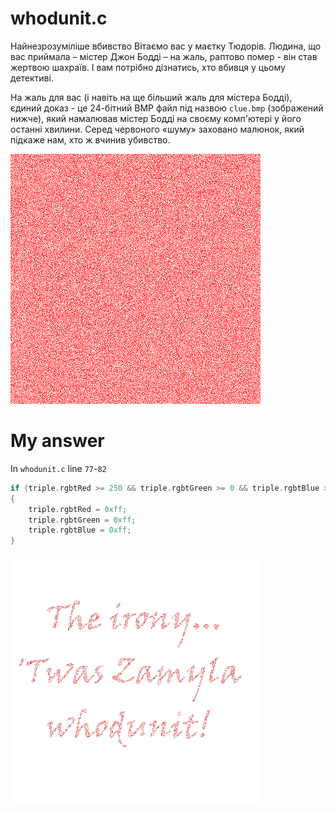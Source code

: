 # whodunit.c

Найнезрозуміліше вбивство
Вітаємо вас у маєтку Тюдорів. Людина, що вас приймала – містер Джон Бодді – на жаль, раптово помер - він став жертвою шахраїв. І вам потрібно дізнатись, хто вбивця у цьому детективі.

На жаль для вас (і навіть на ще більший жаль для містера Бодді), єдиний доказ - це 24-бітний BMP файл під назвою `clue.bmp` (зображений нижче), який намалював містер Бодді на своєму комп'ютері у його останні хвилини. Серед червоного «шуму» заховано малюнок, який підкаже нам, хто ж вчинив убивство.

![clue](clue.bmp)

# My answer

In `whodunit.c` line `77`-`82`

```c
if (triple.rgbtRed >= 250 && triple.rgbtGreen >= 0 && triple.rgbtBlue >= 0)
{
    triple.rgbtRed = 0xff;
    triple.rgbtGreen = 0xff;
    triple.rgbtBlue = 0xff;
}
```

![verdict](verdict.bmp)